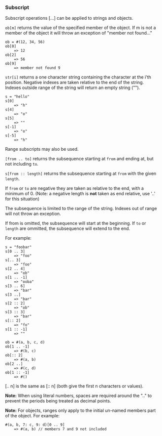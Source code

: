 ### Subscript

Subscript operations [...] can be applied to strings and objects.

`ob[m]` returns the value of the specified member of the object. If m is not a member of the object it will throw an exception of "member not found..."

``` suneido
ob = #(12, 34, 56)
ob[0]
    => 12
ob[2]
    => 56
ob[9]
    => member not found 9
```

`str[i]` returns a one character string containing the character at the i'th position. Negative indexes are taken relative to the end of the string.  Indexes outside range of the string will return an empty string ("").

``` suneido
s = "hello"
s[0]
    => "h"
s[4]
    => "o"
s[5]
    => ""
s[-1]
    => "o"
s[-5]
    => "h"
```

Range subscripts may also be used.

`[from .. to]` returns the subsequence starting at `from` and ending at, but not including `to`.

`s[from :: length]` returns the subsequence starting at `from` with the given `length`.

If `from` or `to` are negative they are taken as relative to the end, with a minimum of 0. (Note: a negative length is **not** taken as end relative, use '..' for this situation)

The subsequence is limited to the range of the string. Indexes out of range will not throw an exception.

If from is omitted, the subsequence will start at the beginning. If `to` or `length` are ommitted, the subsequence will extend to the end.

For example:

``` suneido
s = "foobar"
s[0 .. 3]
    => "foo"
s[.. 3]
    => "foo"
s[2 .. 4]
    => "ob"
s[1 .. -1]
    => "ooba"
s[3 .. 6]
    => "bar"
s[3 ..]
    => "bar"
s[2 :: 2]
    => "ob"
s[3 :: 3]
    => "bar"
s[:: 2]
    => "fo"
s[1 :: -1]
    => ""

ob = #(a, b, c, d)
ob[1 .. -1]
    => #(b, c)
ob[:: 2]
    => #(a, b)
ob[2 ..]
    => #(c, d)
ob[1 :: -1]
    => #()
```

[.. n] is the same as [:: n] (both give the first n characters or values).

**Note:** When using literal numbers, spaces are required around the ".." to prevent the periods being treated as decimal points.

**Note:** For objects, ranges only apply to the initial un-named members part of the object. For example:

``` suneido
#(a, b, 7: c, 9: d)[0 .. 9]
    => #(a, b) // members 7 and 9 not included
```